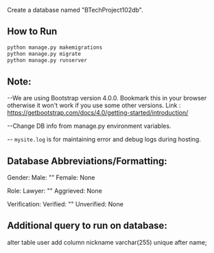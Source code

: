 Create a database named "BTechProject102db".

## How to Run

```bash
python manage.py makemigrations
python manage.py migrate
python manage.py runserver
```

## Note:

--We are using Bootstrap version 4.0.0. Bookmark this in your browser otherwise it won't work if you use some other versions.
Link : https://getbootstrap.com/docs/4.0/getting-started/introduction/

--Change DB info from manage.py environment variables.

-- `mysite.log` is for maintaining error and debug logs during hosting.

## Database Abbreviations/Formatting:

Gender:
Male: "" Female: None

Role:
Lawyer: "" Aggrieved: None

Verification:
Verified: "" Unverified: None

## Additional query to run on database:
alter table user add column nickname varchar(255) unique after name;